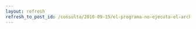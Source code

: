```yaml
---
layout: refresh
refresh_to_post_id: /consulta/2010-09-15/el-programa-no-ejecuta-el-archivo-de-video
---
```

